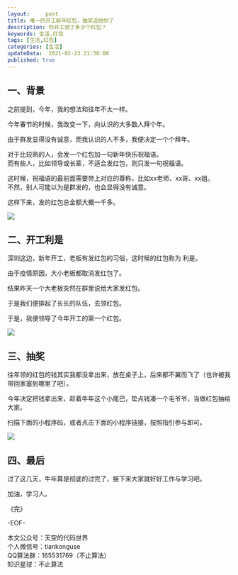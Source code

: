 ```yaml
---   
layout:     post  
title: 唯一的开工新年红包，抽奖送给你了    
description: 你开工领了多少个红包？   
keywords: 生活,红包  
tags: [生活,红包]    
categories: [生活]  
updateData:  2021-02-23 21:30:00  
published: true  
---  
```



## 一、背景  


之前提到，今年，我的想法和往年不太一样。  

今年春节的时候，我改变一下，向认识的大多数人拜个年。  


由于群发显得没有诚意，而我认识的人不多，我便决定一个个拜年。  


对于比较熟的人，会发一个红包加一句新年快乐祝福语。  
而有些人，比如领导或长辈，不适合发红包，则只发一句祝福语。  


这时候，祝福语的最前面需要带上对应的尊称，比如xx老师、xx哥、xx姐。  
不然，别人可能以为是群发的，也会显得没有诚意。  


这样下来，发的红包总金额大概一千多。  


![](https://res.tiankonguse.com/images/2021/02/23/001.png)  


## 二、开工利是  


深圳这边，新年开工，老板有发红包的习俗，这时候的红包称为 利是。  


由于疫情原因，大小老板都取消发红包了。  


结果昨天一个大老板突然在群里说给大家发红包。  


于是我们便排起了长长的队伍，去领红包。  


于是，我便领导了今年开工的第一个红包。  


![](https://res.tiankonguse.com/images/2021/02/23/002.png)  



## 三、抽奖  


往年领的红包的钱其实我都没拿出来，放在桌子上，后来都不翼而飞了（也许被我带回家塞到哪里了吧）。  


今年决定把钱拿出来，趁着牛年这个小尾巴，垫点钱凑一个毛爷爷，当做红包抽给大家。  


扫描下面的小程序码，或者点击下面的小程序链接，按照指引参与即可。  


![](https://res.tiankonguse.com/images/2021/02/23/003.png)  


## 四、最后  


过了这几天，牛年算是彻底的过完了，接下来大家就好好工作与学习吧。  


加油，学习人。  


《完》  


-EOF-  



本文公众号：天空的代码世界  
个人微信号：tiankonguse  
QQ算法群：165531769（不止算法）  
知识星球：不止算法  

